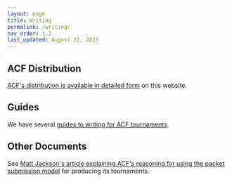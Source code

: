 ```yaml
---
layout: page
title: Writing
permalink: /writing/
nav_order: 1.2
last_updated: August 22, 2025
---
```


## ACF Distribution

[ACF's distribution is available in detailed form](distribution) on this website.

## Guides

We have several [guides to writing for ACF tournaments](guides).

## Other Documents

See [Matt Jackson's article explaining ACF's reasoning for using the packet submission model](why-packet-sub) for producing its tournaments.
